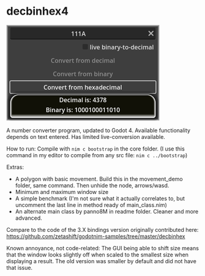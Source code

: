 # decbinhex4

![](readme/decbinhex4_preview.png)

A number converter program, updated to Godot 4. Available functionality depends on text entered. Has limited live-conversion available.

How to run: Compile with `nim c bootstrap` in the core folder. (I use this command in my editor to compile from any src file: `nim c ../bootstrap`)

Extras:

- A polygon with basic movement. Build this in the movement_demo folder, same command. Then unhide the node, arrows/wasd.
- Minimum and maximum window size
- A simple benchmark (I'm not sure what it actually correlates to, but uncomment the last line in method ready of main_class.nim)
- An alternate main class by panno8M in readme folder. Cleaner and more advanced.

Compare to the code of the 3.X bindings version originally contributed here: https://github.com/zetashift/godotnim-samples/tree/master/decbinhex

Known annoyance, not code-related: The GUI being able to shift size means that the window looks slightly off when scaled to the smallest size when displaying a result. The old version was smaller by default and did not have that issue.
